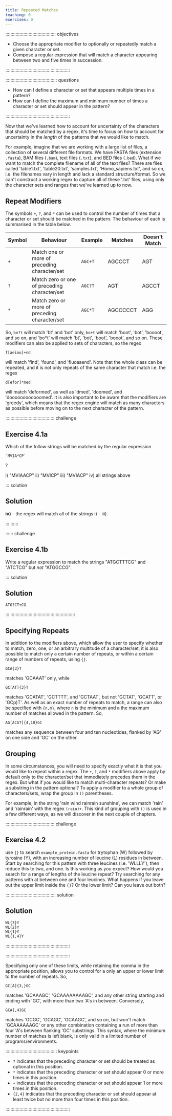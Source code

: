 ```yaml
---
title: Repeated Matches
teaching: 0
exercises: 0
---
```


::::::::::::::::::::::::::::::::::::::: objectives

- Choose the appropriate modifier to optionally or repeatedly match a given character or set.
- Compose a regular expression that will match a character appearing between two and five times in succession.

::::::::::::::::::::::::::::::::::::::::::::::::::

:::::::::::::::::::::::::::::::::::::::: questions

- How can I define a character or set that appears multiple times in a pattern?
- How can I define the maximum and minimum number of times a character or set should appear in the pattern?

::::::::::::::::::::::::::::::::::::::::::::::::::

Now that we've learned how to account for uncertainty of the characters that should be matched by a regex, it's time to focus on how to account for uncertainty in the *length* of the patterns that we would like to match.

For example, imagine that we are working with a large list of files, a collection of several different file formats. We have FASTA files (extension `.fasta`), BAM files (`.bam`), text files (`.txt`), and BED files (`.bed`). What if we want to match the complete filename of all of the text files? There are files called 'table1.txt', 'table20.txt', 'samples.txt', 'Homo\_sapiens.txt', and so on, i.e. the filenames vary in length and lack a standard structure/format. So we can't construct a working regex to capture all of these '.txt' files, using only the character sets and ranges that we've learned up to now.

## Repeat Modifiers

The symbols `+`, `?`, and `*` can be used to control the number of times that a character or set should be matched in the pattern. The behaviour of each is summarised in the table below.

| Symbol | Behaviour                                     | Example | Matches  | Doesn't Match |
| ------ | --------------------------------------------- | ------- | -------- | ------------- |
| `+`       | Match one or more of preceding character/set  | `AGC+T`        | AGCCCT   | AGT           |
| `?`       | Match zero or one of preceding character/set  | `AGC?T`        | AGT      | AGCCT         |
| `*`       | Match zero or more of preceding character/set | `AGC*T`        | AGCCCCCT | AGG           |

So, `bo?t` will match 'bt' and 'bot' only, `bo+t` will match 'boot', 'bot', 'boooot', and so on, and \`bo\*t' will match 'bt', 'bot', 'boot', 'booot', and so on. These modifiers can also be applied to sets of characters, so the regex

```text
f[aeiou]+nd
```

will match 'find', 'found', and 'fiuoaaend'. Note that the whole class can be repeated, and it is not only repeats of the same character that match i.e. the regex

```text
d[efor]*med
```

will match 'deformed', as well as 'dmed', 'doomed', and 'doooooooooooomed'. It is also important to be aware that the modifiers are 'greedy', which means that the regex engine will match as many characters as possible before moving on to the next character of the pattern.

::::::::::::::::::::::::::::::::::::::  challenge

## Exercise 4.1a

Which of the follow strings will be matched by the regular
expression

```text
`MVIA*CP`
```

?


i) "MVIAACP"
ii) "MVICP"
iii) "MVIACP"
iv) all strings above

::: solution

## Solution

 __iv)__ - the regex will match all of the strings i) - iii).

:::
::::::

:::::: challenge

## Exercise 4.1b

Write a regular expression to match the strings "ATGCTTTCG" and "ATCTCG" but *not* "ATGGCCG".

::: solution

## Solution

```text
ATG?CT+CG
```
:::
::::::::::::::::::::::::::::::::::::::::::::::::::

## Specifying Repeats

In addition to the modifiers above, which allow the user to specify whether to match, zero, one, or an arbitrary multitude of a character/set, it is also possible to match only a certain number of repeats, or within a certain range of numbers of repeats, using `{}`.

```text
GCA{3}T
```

matches 'GCAAAT' only, while

```text
GC[AT]{3}T
```

matches 'GCATAT', 'GCTTTT', and 'GCTAAT', but not 'GCTAT', 'GCATT', or 'GCp)T'. As well as an exact number of repeats to match, a range can also be specified with `{n,m}`, where `n` is the minimum and `m` the maximum number of matches allowed in the pattern. So,

```text
AG[ACGT]{4,10}GC
```

matches any sequence between four and ten nucleotides, flanked by 'AG' on one side and 'GC' on the other.

## Grouping

In some circumstances, you will need to specify exactly what it is that you would like to repeat within a regex. The `+`, `?`, and `*` modifiers above apply by default only to the character/set that immediately precedes them in the regex. But what if you would like to match multi-character repeats? Or make a substring in the pattern optional? To apply a modifier to a whole group of characters/sets, wrap the group in `()` parentheses.

For example, in the string  'rain wind rainrain sunshine', we can match 'rain' and 'rainrain' with the regex `(rain)+`. This kind of grouping with `()` is used in a few different ways, as we will discover in the next couple of chapters.

::::::::::::::::::::::::::::::::::::::  challenge

## Exercise 4.2

use `{}` to search `example_protein.fasta` for trytophan (W)
followed by tyrosine (Y), with an increasing number of leucine (L)
residues in between. Start by searching for this pattern with three leucines (i.e. 'WLLLY'), then reduce this to two, and one. Is this working as you expect? How would you search for a range of lengths of the leucine repeat? Try searching for any patterns with at between one and four leucines.
What happens if you leave out the upper limit inside the `{}`? Or the lower limit? Can you leave out both?

:::::::::::::::::::::::::::::::::::::::  solution

## Solution

```text
WL{3}Y
WL{2}Y
WL{1}Y
WL{1,4}Y
```

::::::::::::::::::::::::::::::::::::::::::::::::::

::::::::::::::::::::::::::::::::::::::::::::::::::

Specifying only one of these limits, while retaining the comma in the appropriate position, allows you to control for a only an upper or lower limit to the number of repeats. So,

```text
GC[A]{3,}GC
```

matches 'GCAAAGC', 'GCAAAAAAAAGC', and any other string starting and ending with 'GC', with more than two 'A's in between. Conversely,

```text
GCA{,4}GC
```

matches 'GCGC', 'GCAGC', 'GCAAGC', and so on, but won't match 'GCAAAAAAGC' or any other combination containing a run of more than four 'A's between flanking 'GC' substrings. This syntax, where the minimum number of matches is left blank, is only valid in a limited number of programs/environments.

:::::::::::::::::::::::::::::::::::::::: keypoints

- `?` indicates that the preceding character or set should be treated as optional in this position.
- `*` indicates that the preceding character or set should appear 0 or more times in this position.
- `+` indicates that the preceding character or set should appear 1 or more times in this position.
- `{2,4}` indicates that the preceding character or set should appear at least twice but no more than four times in this position.

::::::::::::::::::::::::::::::::::::::::::::::::::


